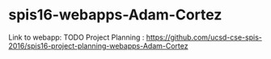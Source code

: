 # spis16-webapps-Adam-Cortez

Link to webapp: TODO
Project Planning : https://github.com/ucsd-cse-spis-2016/spis16-project-planning-webapps-Adam-Cortez
